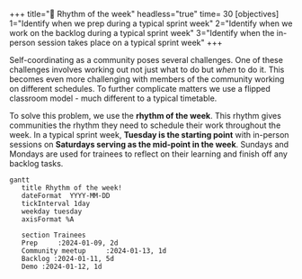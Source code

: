 +++
title="🥁 Rhythm of the week"
headless="true"
time= 30
[objectives]
    1="Identify when we prep during a typical sprint week"
    2="Identify when we work on the backlog during a typical sprint week"
    3="Identify when the in-person session takes place on a typical sprint week"
+++

Self-coordinating as a community poses several challenges. One of these challenges involves working out not just what to do but _when_ to do it. This becomes even more challenging with members of the community working on different schedules. To further complicate matters we use a flipped classroom model - much different to a typical timetable.

To solve this problem, we use the **rhythm of the week**. This rhythm gives communities the rhythm they need to schedule their work throughout the week. In a typical sprint week, **Tuesday is the starting point** with in-person sessions on **Saturdays serving as the mid-point in the week**. Sundays and Mondays are used for trainees to reflect on their learning and finish off any backlog tasks.

```mermaid
gantt
   title Rhythm of the week!
   dateFormat  YYYY-MM-DD
   tickInterval 1day
   weekday tuesday
   axisFormat %A

   section Trainees
   Prep     :2024-01-09, 2d
   Community meetup     :2024-01-13, 1d
   Backlog :2024-01-11, 5d
   Demo :2024-01-12, 1d
```
